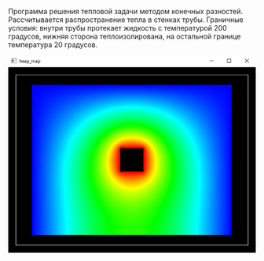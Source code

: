 Программа решения тепловой задачи методом конечных разностей.  Рассчитывается распространение тепла в стенках трубы. Граничные условия: внутри трубы протекает жидкость с температурой 200 градусов, нижняя сторона теплоизолирована, на остальной границе температура 20 градусов.

![heap_map](https://github.com/vaant64/examples/blob/main/heap_map/results/heap_map.png)
